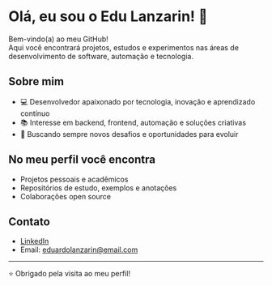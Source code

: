 # Olá, eu sou o Edu Lanzarin! 👋

Bem-vindo(a) ao meu GitHub!  
Aqui você encontrará projetos, estudos e experimentos nas áreas de desenvolvimento de software, automação e tecnologia.

## Sobre mim

- 💻 Desenvolvedor apaixonado por tecnologia, inovação e aprendizado contínuo
- 📚 Interesse em backend, frontend, automação e soluções criativas
- 🚀 Buscando sempre novos desafios e oportunidades para evoluir

## No meu perfil você encontra

- Projetos pessoais e acadêmicos
- Repositórios de estudo, exemplos e anotações
- Colaborações open source

## Contato

- [LinkedIn](https://www.linkedin.com/in/edulanzarin/)
- Email: eduardolanzarin@email.com

---
⭐️ Obrigado pela visita ao meu perfil!
